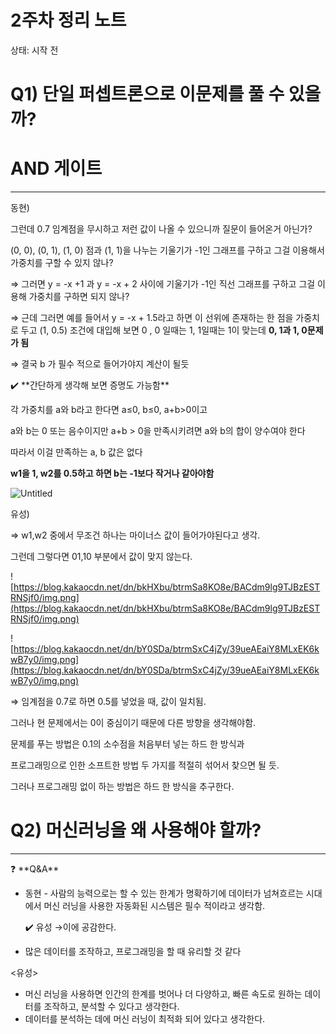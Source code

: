 # 2주차 정리 노트

상태: 시작 전

# Q1) 단일 퍼셉트론으로 이문제를 풀 수 있을까?

# AND 게이트

---

동현)

그런데 0.7 임계점을 무시하고 저런 값이 나올 수 있으니까 질문이 들어온거 아닌가?

(0, 0), (0, 1), (1, 0) 점과 (1, 1)을 나누는 기울기가 -1인 그래프를 구하고 그걸 이용해서 가중치를 구할 수 있지 않나?

⇒ 그러면 y = -x +1 과 y = -x + 2 사이에 기울기가 -1인 직선 그래프를 구하고 그걸 이용해 가중치를 구하면 되지 않나?

⇒ 근데 그러면 예를 들어서 y = -x + 1.5라고 하면 이 선위에 존재하는 한 점을 가중치로 두고 (1, 0.5) 조건에 대입해 보면 0 , 0 일때는 1, 1일때는 1이 맞는데 **0, 1과 1, 0문제가 됨**

⇒ 결국 b 가 필수 적으로 들어가야지 계산이 될듯

<aside>
✔️ **간단하게 생각해 보면 증명도 가능함**

각 가중치를 a와 b라고 한다면 a≤0, b≤0, a+b>0이고 

a와 b는 0 또는 음수이지만 a+b > 0을 만족시키려면 a와 b의 합이 양수여야 한다

따라서 이걸 만족하는 a, b 값은 없다

</aside>

**w1을 1, w2를 0.5하고 하면 b는 -1보다 작거나 같아야함** 

![Untitled](2%E1%84%8C%E1%85%AE%E1%84%8E%E1%85%A1%20%E1%84%8C%E1%85%A5%E1%86%BC%E1%84%85%E1%85%B5%20%E1%84%82%E1%85%A9%E1%84%90%E1%85%B3%208809dd7694b1450b88c570f47fd6ceb8/Untitled.png)

유성) 

⇒ w1,w2 중에서 무조건 하나는 마이너스 값이 들어가야된다고 생각.

 그런데 그렇다면 01,10 부분에서 값이 맞지 않는다.

![https://blog.kakaocdn.net/dn/bkHXbu/btrmSa8KO8e/BACdm9lg9TJBzESTRNSjf0/img.png](https://blog.kakaocdn.net/dn/bkHXbu/btrmSa8KO8e/BACdm9lg9TJBzESTRNSjf0/img.png)

![https://blog.kakaocdn.net/dn/bY0SDa/btrmSxC4jZy/39ueAEaiY8MLxEK6kwB7y0/img.png](https://blog.kakaocdn.net/dn/bY0SDa/btrmSxC4jZy/39ueAEaiY8MLxEK6kwB7y0/img.png)

⇒ 임계점을 0.7로 하면 0.5를 넣었을 때, 값이 일치됨. 

그러나 현 문제에서는 0이 중심이기 때문에 다른 방향을 생각해야함.

문제를 푸는 방법은 0.1의 소수점을 처음부터 넣는 하드 한 방식과

프로그래밍으로 인한 소프트한 방법 두 가지를 적절히 섞어서 찾으면 될 듯.

그러나 프로그래밍 없이 하는 방법은 하드 한 방식을 추구한다.

# Q2) 머신러닝을 왜 사용해야 할까?

---

<aside>
❓ **Q&A**

- 동현 - 사람의 능력으로는 할 수 있는 한계가 명확하기에 데이터가 넘쳐흐르는 시대에서 머신 러닝을 사용한 자동화된 시스템은 필수 적이라고 생각함.
    
    ✔️ 유성 →이에 공감한다.
    
- 많은 데이터를 조작하고, 프로그래밍을 할 때 유리할 것 같다

<유성>

- 머신 러닝을 사용하면 인간의 한계를 벗어나 더 다양하고, 빠른 속도로 원하는 데이터를 조작하고, 분석할 수 있다고 생각한다.
- 데이터를 분석하는 데에 머신 러닝이 최적화 되어 있다고 생각한다.
</aside>